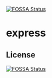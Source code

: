 [![FOSSA Status](https://app.fossa.com/api/projects/git%2Bgithub.com%2Fpriyavartk%2Fexpress.svg?type=shield)](https://app.fossa.com/projects/git%2Bgithub.com%2Fpriyavartk%2Fexpress?ref=badge_shield)

# express

## License
[![FOSSA Status](https://app.fossa.com/api/projects/git%2Bgithub.com%2Fpriyavartk%2Fexpress.svg?type=large)](https://app.fossa.com/projects/git%2Bgithub.com%2Fpriyavartk%2Fexpress?ref=badge_large)